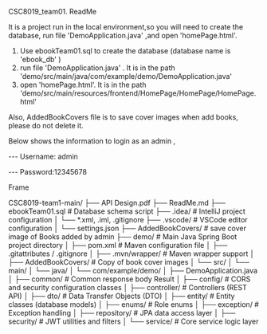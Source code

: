 CSC8019_team01.  ReadMe



It is a  project run in  the local environment,so you will need to create the database, run file 'DemoApplication.java' ,and open 'homePage.html'.

1. Use  ebookTeam01.sql  to create the database (database name is 'ebook_db' )
2. run file 'DemoApplication.java' . It is in the path  'demo/src/main/java/com/example/demo/DemoApplication.java'
3. open 'homePage.html'.   It is in the path  'demo/src/main/resources/frontend/HomePage/HomePage/HomePage.html'



Also, AddedBookCovers file is to save cover images when add books, please do not delete it.

Below shows the information to login as an admin , 

--- Username: admin

--- Password:12345678


Frame

CSC8019-team1-main/
├── API Design.pdf
├── ReadMe.md
├── ebookTeam01.sql                  # Database schema script
├── .idea/                           # IntelliJ project configuration
│   └── *.xml, .iml, .gitignore
├── .vscode/                         # VSCode editor configuration
│   └── settings.json
├── AddedBookCovers/                 # save cover image of Books added by admin 
├── demo/                            # Main Java Spring Boot project directory
│   ├── pom.xml                      # Maven configuration file
│   ├── .gitattributes / .gitignore
│   ├── .mvn/wrapper/                # Maven wrapper support
│   ├── AddedBookCovers/            # Copy of book cover images
│   └── src/
│       └── main/
│           └── java/
│               └── com/example/demo/
│                   ├── DemoApplication.java
│                   ├── common/                 # Common response body Result
│                   ├── config/                 # CORS and security configuration classes
│                   ├── controller/             # Controllers (REST API)
│                   ├── dto/                    # Data Transfer Objects (DTO)
│                   ├── entity/                 # Entity classes (database models)
│                   ├── enums/                  # Role enums
│                   ├── exception/              # Exception handling
│                   ├── repository/             # JPA data access layer
│                   ├── security/               # JWT utilities and filters
│                   └── service/                # Core service logic layer

